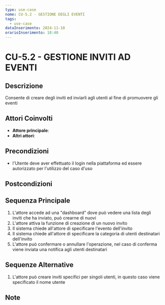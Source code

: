 ```yaml
---
type: use-case
nome: CU-5.2 - GESTIONE DEGLI EVENTI
tags:
  - use-case
dataInserimento: 2024-11-10
orarioInserimento: 18:40
---
```

# CU-5.2 - GESTIONE INVITI AD EVENTI

## Descrizione
Consente di creare degli inviti ed inviarli agli utenti al fine di promuovere gli eventi

## Attori Coinvolti
- **Attore principale**:
- **Altri attori**: 

## Precondizioni
- l'Utente deve aver effettuato il login nella piattaforma ed essere autorizzato per l'utilizzo del caso d'uso


## Postcondizioni

## Sequenza Principale
1) L'attore accede ad una "dashboard" dove può vedere una lista degli inviti che ha inviato, può crearne di nuovi
2) L'attore attiva la funzione di creazione di un nuovo invito
3) Il sistema chiede all'attore di specificare l'evento dell'invito
4) Il sistema chiede all'attore di specificare la categoria di utenti destinatari dell'invito
5) L'attore può confermare o annullare l'operazione, nel caso di conferma viene inviata una notifica agli utenti destinatari
## Sequenze Alternative
1) L'attore può creare inviti specifici per singoli utenti, in questo caso viene specificato il nome utente
## Note
